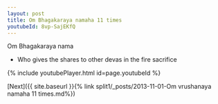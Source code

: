 ```yaml
---
layout: post
title: Om Bhagakaraya namaha 11 times
youtubeId: 8vp-SajEKfQ
---
```

 
 
Om Bhagakaraya nama 
 
 -  Who gives the shares to other devas in the fire sacrifice 
 
  
 
  
 
 
 
 
 
 


{% include youtubePlayer.html id=page.youtubeId %}
 
[Next]({{ site.baseurl }}{% link  split1/_posts/2013-11-01-Om vrushanaya namaha 11 times.md%})
 
